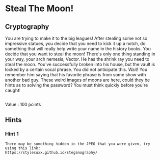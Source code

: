 # Steal The Moon!
## Cryptography

You are trying to make it to the big leagues! After stealing some not so impressive statues, you decide that you need to kick it up a notch, do something that will really help write your name in the history books. You decide that you want to steal the moon! There's only one thing standing in your way, your arch nemesis, Vector. He has the shrink ray you need to steal the moon. You've successfully broken into his house, but the vault is locked by a certain vocal phrase. You did not anticipate this. Wait! You remember him saying that his favorite phrase is from some show with another bad guy. These weird images of moons are here, could they be hints as to solving the password? You must think quickly before you're caught! 
​

##

Value : 100 points

## Hints

### Hint 1
```
There may be something hidden in the JPEG that you were given, try using this link:
https://stylesuxx.github.io/steganography/
```
